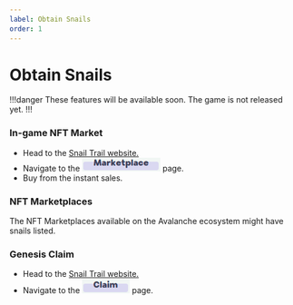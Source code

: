 ```yaml
---
label: Obtain Snails
order: 1
---
```


# Obtain Snails
!!!danger
These features will be available soon. The game is not released yet.
!!!
### In-game NFT Market
- Head to the [Snail Trail website.](https://snailtrail.art/)
- Navigate to the ![](../static/menu_marketplace.png) page. 
- Buy from the instant sales.

### NFT Marketplaces
The NFT Marketplaces available on the Avalanche ecosystem might have snails listed. 

### Genesis Claim
- Head to the [Snail Trail website.](https://snailtrail.art/)
- Navigate to the ![](../static/menu_claim.png) page. 


